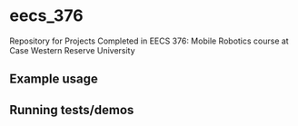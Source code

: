 # eecs_376

Repository for Projects Completed in EECS 376: Mobile Robotics course at Case Western Reserve University

## Example usage

## Running tests/demos
    
